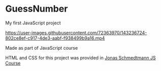 # GuessNumber
My first JavaScript project

https://user-images.githubusercontent.com/72363970/143236724-802ce8ef-c917-4de3-aabf-f938499b9a16.mp4

Made as part of JavaScript course

HTML and CSS for this project was provided in <a href="https://www.udemy.com/course/the-complete-javascript-course/" target="_blank">Jonas Schmedtmann JS Course</a>
